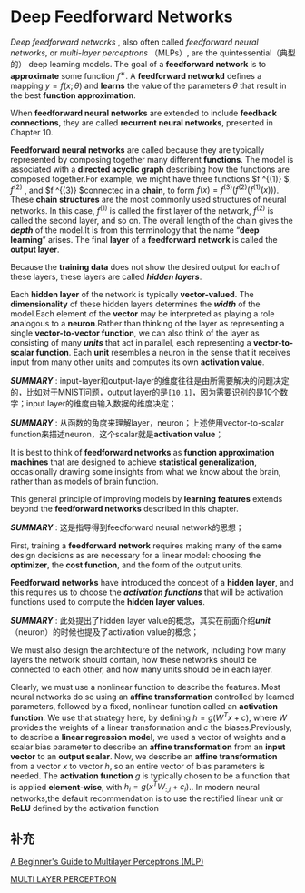 # Deep Feedforward Networks

*Deep feedforward networks* , also often called *feedforward neural networks*, or *multi-layer perceptrons* （MLPs）, are the quintessential（典型的） deep learning models. The goal of a **feedforward network** is to **approximate** some function $f ^∗$. A **feedforward networkd** defines a mapping $y = f ( x ; θ )$ and **learns** the value of the parameters $θ$ that result in the best **function approximation**.

When **feedforward neural networks** are extended to include **feedback connections**, they are called **recurrent neural networks**, presented in Chapter 10.

**Feedforward neural networks** are called because they are typically represented by composing together many different **functions**. The model is associated with a **directed acyclic graph** describing how the functions are composed together.For example, we might have three functions $f ^{(1)} $, $f ^{(2)}$ , and $f ^{(3)} $connected in a **chain**, to form $f ( x ) = f ^{(3)} ( f^{(2)} ( f^{(1)} ( x )))$. These **chain structures** are the most commonly used structures of neural networks. In this case, $f^{(1)}$ is called the first layer of the network, $f^{(2)}$ is called the second layer, and so on. The overall length of the chain gives the ***depth*** of the model.It is from this terminology that the name “**deep learning**” arises. The final **layer** of a **feedforward network** is called the
**output layer**. 

Because the **training data** does not show the desired output for each of these layers, these layers are called ***hidden layers***.

 Each **hidden layer** of the network is typically **vector-valued**. The **dimensionality** of these hidden layers determines the ***width*** of the model.Each element of the **vector** may be interpreted as playing a role analogous to a **neuron**.Rather than thinking of the layer as representing a single **vector-to-vector function**, we can also think of the layer as consisting of many ***units*** that act in parallel, each representing a **vector-to-scalar function**. Each **unit** resembles a neuron in the sense that it receives input from many other units and computes its own **activation value**. 

***SUMMARY*** : input-layer和output-layer的维度往往是由所需要解决的问题决定的，比如对于MNIST问题，output layer的是`[10,1]`，因为需要识别的是10个数字；input layer的维度由输入数据的维度决定；

***SUMMARY*** : 从函数的角度来理解layer，neuron；上述使用vector-to-scalar function来描述neuron，这个scalar就是**activation value**；

It is best to think of **feedforward networks** as **function approximation machines** that are designed to achieve **statistical generalization**, occasionally drawing some insights from what we know about the brain, rather than as models of brain function.



This general principle of improving models by **learning features** extends beyond the **feedforward networks** described in this chapter.

***SUMMARY*** : 这是指导得到feedforward neural network的思想；

First, training a **feedforward network** requires making many of the same design decisions as are necessary for a linear model: choosing the **optimizer**, the **cost function**, and the form of the output units.



 **Feedforward networks** have introduced the concept of a **hidden layer**, and this requires us to choose the ***activation functions*** that will be activation functions used to compute the **hidden layer values**.

***SUMMARY*** : 此处提出了hidden layer value的概念，其实在前面介绍***unit***（neuron）的时候也提及了activation value的概念；

We must also design the architecture of the network, including how many layers the network should contain, how these networks should be connected to each other, and how many units should be in 
each layer.





Clearly, we must use a nonlinear function to describe the features. Most neural networks do so using an **affine transformation** controlled by learned parameters, followed by a fixed, nonlinear function called an **activation function**. We use that strategy here, by defining $h = g ( W^{T} x+ c )$, where $W$ provides the weights of a linear transformation and $c$ the biases.Previously, to describe a **linear regression model**, we used a vector of weights and a scalar bias parameter to describe an **affine transformation** from an **input vector** to an **output scalar**. Now, we describe an **affine transformation** from a vector $x$ to vector $h$, so an entire vector of bias parameters is needed.  The **activation function**  $g$ is typically chosen to be a function  that is applied **element-wise**, with $h_i = g(x^{T}W_{:,i} + c_i)$.. In modern neural networks,the default recommendation is to use the rectified linear unit or **ReLU** defined by the activation function





## 补充

[A Beginner's Guide to Multilayer Perceptrons (MLP)](https://skymind.com/wiki/multilayer-perceptron)

[MULTI LAYER PERCEPTRON](http://neuroph.sourceforge.net/tutorials/MultiLayerPerceptron.html)